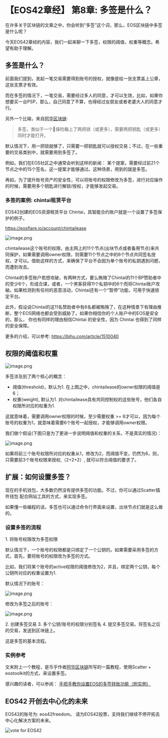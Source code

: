 
【EOS42章经】 第8章: 多签是什么？
=====

在许多关于区块链的文章之中，你会听到“多签”这个词，那么，EOS区块链中多签是什么呢？

今天EOS42章经的内容，我们一起来聊一下多签，权限的阈值，权重等概念。希望有助于理解。

## 多签是什么？

前面我们提到，发起一笔交易需要得到账号的授权，就像是给一张支票盖上公章，这张支票才有效。

而在多签的情况下，一笔交易，需要经过多人的同意，才可以生效，比如，如果你想要买一台PSP，那么，自己同意了不算，也得经过女朋友或者老婆大人的同意才行。

另外一个比喻，来自[阿华区块链](https://bihu.com/article/1585302):

> 多签，类似于一个保险箱上了两把锁（或更多），需要两把钥匙（或更多）同时才能打开。

默认情况下，用一把锁就够了，只需要一把钥匙就可以授权交易；不过，在一些重要的交易类别中，就需要用到多签了。

例如，我们在EOS社区之中通常会听到这样的新闻： 某个提案，需要经过前21个节点之中的15个签名，这一提案才能够通过。这种场景，用到的就是多签。

再如，为了提升账号资产的安全性，可以将账号的权限修改为多签，进行对应操作的时候，需要用多个钥匙进行解锁/授权，才能够发起交易。

### 多签的案例: chintai租赁平台

EOS42创建的EOS资源租赁平台 Chintai，其智能合约账户就是一个设置了多签保护的例子。

https://eosflare.io/account/chintailease

![image.png](https://upload-images.jianshu.io/upload_images/1084915-1c3596e79bb7398b.png?imageMogr2/auto-orient/strip%7CimageView2/2/w/1240)

chintailease这个账号的权限，由主网上的11个节点(出块节点或者备用节点)来共同保护，如果需要调用owner权限，则需要11个节点之中的6个节点共同签名授权，才可以。借助这样的方式，来确保了平台不会因为单个账号的私钥遇到问题，而遭到攻击。

Chintai的多签账户若想攻破，有两种方式，要么贿赂了Chintai的11个BP赞助者中的至少6个，形成合谋，或者，一个黑客获得11个私钥中的6个而将Chintai账户攻破。如果检测到有任何的恶意活动，Chintai还有一个“暂停”功能，可用于快速锁定平台。

此外，假设说Chintai的这11名赞助者中有6名都被贿赂了，在这种情景下有理由推断，整个EOS网络也都会受到威胁了。如果你相信你的个人账户中的EOS是安全的，那么， 你也有同样的理由相信Chintai 的安全性，因为 Chintai 也得到了同样的安全保障。

更多的介绍，可以参考: https://bihu.com/article/1510040


## 权限的阈值和权重

![image.png](https://upload-images.jianshu.io/upload_images/1084915-1c3596e79bb7398b.png?imageMogr2/auto-orient/strip%7CimageView2/2/w/1240)

多签涉及到了两个核心的概念：

- 阈值(threshold)，默认为1. 在上图之中，chintailease的owner权限的阈值是6；
- 权重(weight), 默认为1.  对chintailease具有共同控制权的这些账号，他们各自权限所对应的权重为1.

这就意味着，需要调用owner权限的时候，至少需要权重 >= 6才可以，因为每个账号的权重为1，就意味着需要6个账号一起授权，才能够调用owner权限。

我们做个假设(下图只是为了更进一步说明阈值和权重的关系，不是真实的情况)：

![image.png](https://upload-images.jianshu.io/upload_images/1084915-79214941b6205d7e.png?imageMogr2/auto-orient/strip%7CimageView2/2/w/1240)

如果将前三个账号权限所对应的权重从1，修改为2，而阈值不变，仍然为6，则，只需要前3个账号权限来授权,（2+2+2）, 就可以符合阈值的要求了。

## 扩展：如何设置多签？

现在的手机钱包，大多数仍然没有提供多签的功能。不过，你可以通过Scatter插件钱包 配合网站工具的方式，来实现多签。

如果懂一些编程的话，多签也可以通过命令行界面来设置，出块节点们就是这么做的。

### 设置多签的流程

1\.  将账号权限改为多签权限

默认情况下，一个账号的权限都是只绑定了一个公钥的。如果需要采用多签的方式，首先，要将账号的权限改为多签的方式。

比如，我们将某个账号的active权限的阈值修改为2，并且，绑定两个公钥，每个公钥所对应的权重设置为1.

默认情况下的账号：

![image.png](https://upload-images.jianshu.io/upload_images/1084915-2ac6ded5c49708c8.png?imageMogr2/auto-orient/strip%7CimageView2/2/w/1240)

修改为多签之后的账号：

![image.png](https://upload-images.jianshu.io/upload_images/1084915-39155e91da409f77.png?imageMogr2/auto-orient/strip%7CimageView2/2/w/1240)

2\. 创建多签交易
3\. 多个公钥/账号的权限分别签名
4\. 提交多签交易。将签名之后的交易，发送到区块链上。

这是多签的基本流程。

### 实例参考

文末附上一个教程，是币乎作者[阿华区块链](https://bihu.com/people/94879)所写的一篇教程，使用Scatter + eostoolkit的方式，来设置多签。

感兴趣的读者，可以参阅： [手把手教你设置EOS的多签转账功能（附实例）](https://bihu.com/article/1585302)


## EOS42 开创去中心化的未来

EOS42的账号为: eos42freedom。
请为EOS42投票，支持我们继续不停开拓去中心化解决方案的未来。

![vote for EOS42](https://upload-images.jianshu.io/upload_images/1084915-6ed2991946eccf72.png?imageMogr2/auto-orient/strip%7CimageView2/2/w/1240)

